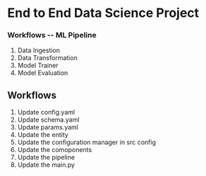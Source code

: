 # End to End Data Science Project

### Workflows -- ML Pipeline
1. Data Ingestion
2. Data Transformation
3. Model Trainer
4. Model Evaluation

## Workflows

1. Update config.yaml
2. Update schema.yaml
3. Update params.yaml
4. Update the entity
5. Update the configuration manager in src config
6. Update the comoponents
7. Update the pipeline
8. Update the main.py

